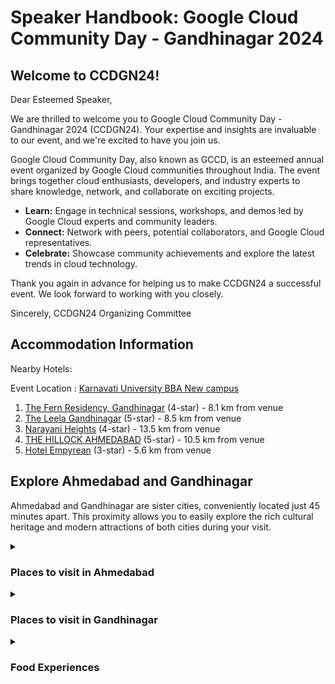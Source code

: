 # Speaker Handbook: Google Cloud Community Day - Gandhinagar 2024

## Welcome to CCDGN24!

Dear Esteemed Speaker,

We are thrilled to welcome you to Google Cloud Community Day - Gandhinagar 2024 (CCDGN24). Your expertise and insights are invaluable to our event, and we're excited to have you join us.

Google Cloud Community Day, also known as GCCD, is an esteemed annual event organized by Google Cloud communities throughout India. The event brings together cloud enthusiasts, developers, and industry experts to share knowledge, network, and collaborate on exciting projects. 

- **Learn:** Engage in technical sessions, workshops, and demos led by Google Cloud experts and community leaders. 
- **Connect:** Network with peers, potential collaborators, and Google Cloud representatives. 
- **Celebrate:** Showcase community achievements and explore the latest trends in cloud technology. 

Thank you again in advance for helping us to make CCDGN24 a successful event. We look forward to working with you closely. 

Sincerely, 
CCDGN24 Organizing Committee

## Accommodation Information

Nearby Hotels:

Event Location : [Karnavati University BBA New campus](https://maps.app.goo.gl/fAVJrbfMCwL4X6Xv7)

1. [The Fern Residency, Gandhinagar](https://maps.app.goo.gl/j1T1jxMUX2hjuKLv8) (4-star) - 8.1 km from venue
2. [The Leela Gandhinagar](https://maps.app.goo.gl/kcnymZCjfUt7xCBq7) (5-star) - 8.5 km from venue
3. [Narayani Heights](https://maps.app.goo.gl/kdDCH8GWbLTi8xQV6) (4-star) - 13.5 km from venue
4. [THE HILLOCK AHMEDABAD](https://maps.app.goo.gl/7GaxDSXPX6kv6NVe6) (5-star) - 10.5 km from venue
5. [Hotel Empyrean](https://maps.app.goo.gl/fH1GhFxYzjzCuuJU9) (3-star) - 5.6 km from venue

## Explore Ahmedabad and Gandhinagar

Ahmedabad and Gandhinagar are sister cities, conveniently located just 45 minutes apart. This proximity allows you to easily explore the rich cultural heritage and modern attractions of both cities during your visit.

<details>
<summary><h3>Places to visit in Ahmedabad</h3></summary>
<ul>
<li>Sarkhej Roza</li>
<li>Bai Harir Ni Vav</li>
<li>Jhulta Minara Sidi Bashir Mosque</li>
<li>Siddi Sayed Mosque</li>
<li>Badshah No Haziro</li>
<li>Rani No Hajiro (Queen's Tomb)</li>
<li>Sabarmati Ashram</li>
<li>Auto World Vintage Car Museum</li>
<li>Sardar Vallabhbhai Patel National Museum</li>
<li>Calico Museum of Textiles</li>
<li>Tribal Museum</li>
<li>Vikram Sarabhai Space Exhibition Centre</li>
<li>Ahmedabad Heritage Walk</li>
<li>Kankaria Lake</li>
<li>Science City</li>
<li>Thol Bird Sanctuary</li>
<li>Nalsarovar Bird Sanctuary</li>
</ul>
</details>

<details>
<summary><h3>Places to visit in Gandhinagar</h3></summary>
<ul>
<li>Adalaj ni Vav</li>
<li>Indroda Dinosaur and Fossil Park</li>
<li>Dandi Kutir Museum</li>
<li>Akshardham</li>
</ul>
</details>

<details>
<summary><h3>Food Experiences</h3></summary>

<h4>Fast Food</h4>
<ul>
<li>Go to Chandravillas in morning</li>
<li>Das Khaman</li>
<li>Gathiya Rath / ISCON Gathiya</li>
<li>Manek Chowk at night</li>
<li>Shakti Sandwich</li>
<li>Karnavati Dabeli</li>
<li>Jaybhavani Vadapav</li>
<li>Anjoy Frankie</li>
<li>Raipur Bhajiya House</li>
<li>Ambica Daal Vada</li>
<li>Swati Snacks</li>
<li>Puffiza</li>
</ul>

<h4>Authentic Gujarati Food</h4>
<ul>
<li>Govardhan Thal</li>
<li>Vishalla</li>
<li>Rajwadu</li>
<li>MG Agashiye</li>
<li>Toran Dining Hall</li>
<li>Urban Khichdi (variety of khichdi)</li>
<li>Jasi de Parathe (Punjabi)</li>
<li>Moti Mahal (Non-Veg)</li>
</ul>

<h4>Cafes</h4>
<ul>
<li>Coffee Culture</li>
<li>Varietea</li>
<li>Mocha</li>
</ul>

<h4>Sweets</h4>
<ul>
<li>Ashrafi Kulfi</li>
<li>The Chocolate Room</li>
<li>Natural Ice Cream</li>
</ul>
</details>
